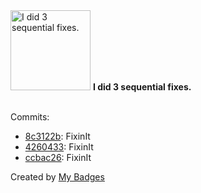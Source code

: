 <img src="https://my-badges.github.io/my-badges/fix-3.png" alt="I did 3 sequential fixes." title="I did 3 sequential fixes." width="128">
<strong>I did 3 sequential fixes.</strong>
<br><br>

Commits:

- <a href="https://github.com/JacobZ19/SCRA-Junior/commit/8c3122b48f2eda7afe84cf2f415e8b6689f45258">8c3122b</a>: FixinIt
- <a href="https://github.com/JacobZ19/SCRA-Junior/commit/4260433d65c446e03704c65db15611bf942c5a29">4260433</a>: FixinIt
- <a href="https://github.com/JacobZ19/SCRA-Junior/commit/ccbac265c9a0b3425f563710c55b83dd8648426b">ccbac26</a>: FixinIt


Created by <a href="https://github.com/my-badges/my-badges">My Badges</a>